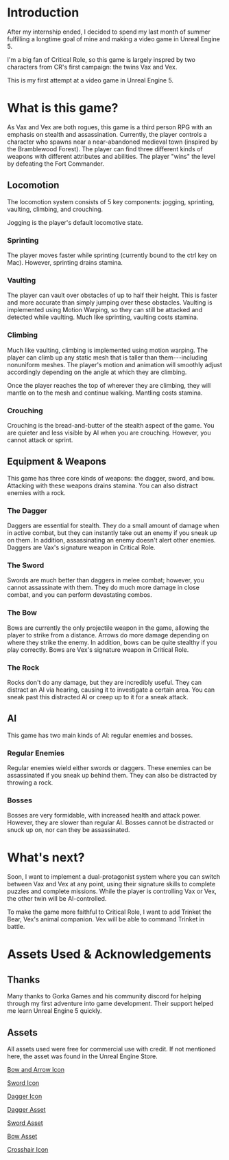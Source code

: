 # Introduction
After my internship ended, I decided to spend my last month of summer fulfilling a longtime goal of mine and making a video game in Unreal Engine 5.

I'm a big fan of Critical Role, so this game is largely inspred by two characters from CR's first campaign: the twins Vax and Vex.

This is my first attempt at a video game in Unreal Engine 5.

# What is this game?
As Vax and Vex are both rogues, this game is a third person RPG with an emphasis on stealth and assassination. Currently, the player controls a character who spawns near a near-abandoned medieval town
(inspired by the Bramblewood Forest). The player can find three different kinds of weapons with different attributes and abilities. The player "wins" the level by defeating the Fort Commander.

## Locomotion
The locomotion system consists of 5 key components: jogging, sprinting, vaulting, climbing, and crouching.

Jogging is the player's default locomotive state.
### Sprinting
The player moves faster while sprinting (currently bound to the ctrl key on Mac). However, sprinting drains stamina.
### Vaulting
The player can vault over obstacles of up to half their height. This is faster and more accurate than simply jumping over these obstacles. Vaulting is implemented using Motion Warping, 
so they can still be attacked and detected while vaulting. Much like sprinting, vaulting costs stamina.
### Climbing
Much like vaulting, climbing is implemented using motion warping. The player can climb up any static mesh that is taller than them---including nonuniform meshes. The player's motion and animation
will smoothly adjust accordingly depending on the angle at which they are climbing.

Once the player reaches the top of wherever they are climbing, they will mantle on to the mesh and continue walking. Mantling costs stamina.
### Crouching
Crouching is the bread-and-butter of the stealth aspect of the game. You are quieter and less visible by AI when you are crouching. However, you cannot attack or sprint.

## Equipment & Weapons
This game has three core kinds of weapons: the dagger, sword, and bow. Attacking with these weapons drains stamina. You can also distract enemies with a rock.
### The Dagger
Daggers are essential for stealth. They do a small amount of damage when in active combat, but they can instantly take out an enemy if you sneak up on them. In addition, assassinating an enemy
doesn't alert other enemies. Daggers are Vax's signature weapon in Critical Role.
### The Sword
Swords are much better than daggers in melee combat; however, you cannot assassinate with them. They do much more damage in close combat, and you can perform devastating combos.
### The Bow
Bows are currently the only projectile weapon in the game, allowing the player to strike from a distance. Arrows do more damage depending on where they strike the enemy. In addition, bows
can be quite stealthy if you play correctly. Bows are Vex's signature weapon in Critical Role.
### The Rock
Rocks don't do any damage, but they are incredibly useful. They can distract an AI via hearing, causing it to investigate a certain area. You can sneak past this distracted AI or creep up to it for a sneak attack.

## AI
This game has two main kinds of AI: regular enemies and bosses.
### Regular Enemies
Regular enemies wield either swords or daggers. These enemies can be assassinated if you sneak up behind them. They can also be distracted by throwing a rock.
### Bosses
Bosses are very formidable, with increased health and attack power. However, they are slower than regular AI. Bosses cannot be distracted or snuck up on, nor can they be assassinated.

# What's next?
Soon, I want to implement a dual-protagonist system where you can switch between Vax and Vex at any point, using their signature skills to complete puzzles and complete missions. While the player
is controlling Vax or Vex, the other twin will be AI-controlled.

To make the game more faithful to Critical Role, I want to add Trinket the Bear, Vex's animal companion. Vex will be able to command Trinket in battle.
# Assets Used & Acknowledgements
## Thanks
Many thanks to Gorka Games and his community discord for helping through my first adventure into game development. Their support helped me learn Unreal Engine 5 quickly.
## Assets
All assets used were free for commercial use with credit. If not mentioned here, the asset was found in the Unreal Engine Store.

[Bow and Arrow Icon](https://www.flaticon.com/free-icon/bow-and-arrow_1423715?related_id=1423715&origin=pack)

[Sword Icon](https://www.flaticon.com/free-icon/sword_1423706?related_id=1423706&origin=pack)

[Dagger Icon](https://www.flaticon.com/free-icon/knife_1423702?related_id=1423702&origin=pack)

[Dagger Asset](https://sketchfab.com/3d-models/cool-dagger-cedc0265c30949a0971700d94af90aed#download)

[Sword Asset](https://sketchfab.com/3d-models/sword-07463a2658e04d6ab8a42b5639a35d63)

[Bow Asset](https://sketchfab.com/3d-models/wooden-bow-free-a762abcffc27478caf19dfaac086485d)

[Crosshair Icon](https://www.flaticon.com/free-icon/crosshair_487009?term=crosshair&page=1&position=32&origin=tag&related_id=487009)
